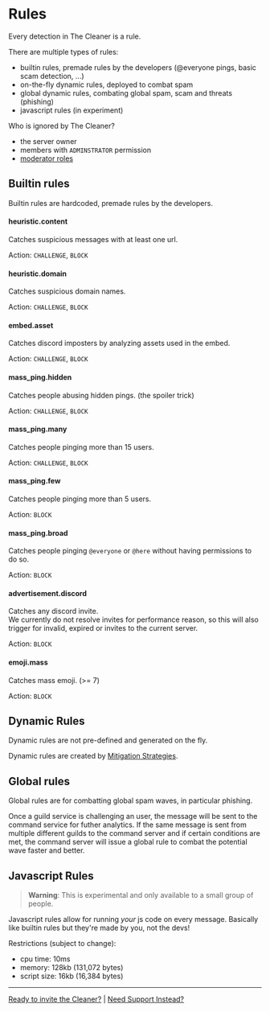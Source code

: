 
# Rules

Every detection in The Cleaner is a rule.

There are multiple types of rules:

- builtin rules, premade rules by the developers  (@everyone pings, basic scam detection, ...)
- on-the-fly dynamic rules, deployed to combat spam
- global dynamic rules, combating global spam, scam and threats  (phishing)
- javascript rules  (in experiment)


Who is ignored by The Cleaner?

- the server owner
- members with `ADMINSTRATOR` permission
- [moderator roles](commands.md#config-modrole)


## Builtin rules

Builtin rules are hardcoded, premade rules by the developers.


#### heuristic.content

Catches suspicious messages with at least one url.

Action: `CHALLENGE`, `BLOCK`


#### heuristic.domain

Catches suspicious domain names.

Action: `CHALLENGE`, `BLOCK`


#### embed.asset

Catches discord imposters by analyzing assets used in the embed.

Action: `CHALLENGE`, `BLOCK`


#### mass_ping.hidden

Catches people abusing hidden pings. (the spoiler trick)

Action: `CHALLENGE`, `BLOCK`


#### mass_ping.many

Catches people pinging more than 15 users.

Action: `CHALLENGE`, `BLOCK`


#### mass_ping.few

Catches people pinging more than 5 users.

Action: `BLOCK`


#### mass_ping.broad

Catches people pinging `@everyone` or `@here` without having permissions to do so.

Action: `BLOCK`


#### advertisement.discord

Catches any discord invite.  
We currently do not resolve invites for performance reason, so this will also trigger for invalid, expired or invites to the current server.

Action: `BLOCK`


#### emoji.mass

Catches mass emoji. (>= 7)

Action: `BLOCK`


## Dynamic Rules

Dynamic rules are not pre-defined and generated on the fly.

Dynamic rules are created by [Mitigation Strategies](mitigation.md).


## Global rules

Global rules are for combatting global spam waves, in particular phishing.

Once a guild service is challenging an user, the message will be sent to the command service for futher analytics.
If the same message is sent from multiple different guilds to the command server and if certain conditions are met, the command server will issue a global rule to combat the potential wave faster and better.


## Javascript Rules

> **Warning**: This is experimental and only available to a small group of people.

Javascript rules allow for running *your* js code on every message.
Basically like builtin rules but they're made by you, not the devs!

Restrictions (subject to change):

- cpu time: 10ms
- memory: 128kb (131,072 bytes)
- script size: 16kb (16,384 bytes)



---

[Ready to invite the Cleaner?](/quickstart/) | [Need Support Instead?](/discord)
